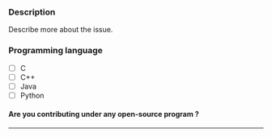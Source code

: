 ### Description 
Describe more about the issue.

### Programming language
<!--
Leave it unchecked Owner will mark it :)
-->
- [ ] C
- [ ] C++
- [ ] Java
- [ ] Python

#### Are you contributing under any open-source program ?
<!-- Mention hacktoberfest  here if you are a participant of it, otherwise fill NA -->

<hr/>
